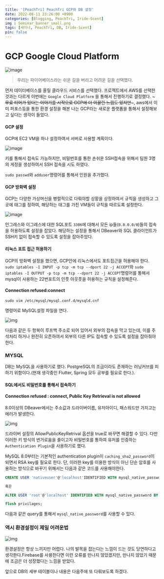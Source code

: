 ```yaml
---
title: '[PeachTri] PeachTri GCP와 DB 설정'
date: 2022-08-11 23:26:00 +0900
categories: [Blogging, PeachTri, Iride-Scent]
img : Seminar_banner_small.png
tags: [세미나, PeachTri, DB, Iride-Scent]
pin: false
---
```

# GCP Google Cloud Platform

![image](https://media.giphy.com/media/y47oj4ptjPm5W/giphy.gif)
> 우리는 파이어베이스라는 쉬운 길을 버리고 어려운 길을 선택했다.

먼저 데이터베이스를 올릴 클라우드 서비스를 선택했다. 프로젝트에서 AWS를 선택한 것과는 다르게 이번에는 `Google Cloud Platform` 을 통해서 진행하기로 결정했다. ~~~무료 티어가 있다는 이야기를 시작으로 GCP에 더 이끌린 느낌도 있지만~~~, aws에서 이미 퍼포스등을 통한 환경 설정을 해본 나는 GCP라는 새로운 플랫폼을 통해서 설정해보고 싶다는 생각이 들었다.

#### GCP 설정

GCP에 EC2 VM을 하나 설정하여서 서버로 사용할 계획이다.  

![image](https://user-images.githubusercontent.com/74250270/184180124-490dc56a-b649-415c-b410-38351ce78e37.png)

  

키를 통해서 접속도 가능하지만, 비밀번호를 통한 손쉬운 SSH접속을 위해서 팀원 3명의 게정을 생성하여서 SSH 접속을 시도 하였다.  

`sudo passwd`와 `adduser`명령어를 통해서 인원을 추가했다.  

#### GCP 방화벽 설정

GCP는 다양한 가상머신을 병렬적으로 다뤄야할 상황을 상정하여서 규칙을 생성하고 그곳에 태그를 정하여, 해당하는 태그를 가진 VM들이 규칙을 따르도록 설정한다.  

![image](https://user-images.githubusercontent.com/74250270/184181792-45c8f0db-d7cd-472b-baa7-f156bb2ed66a.png)

인그레스와 이그레스에 대한 SQL포트 `3306`에 대해서 모든 ip들(`0.0.0.0/0`)들의 접속을 허용하도록 설정을 잡았다. 해당하는 설정을 통해서 DBeaver와 SQL 클라이언트가 SSH키 없이 접속할 수 있도록 설정을 잡아주었다.
  
#### 리눅스 포트 접근 허용하기
GCP의 방화벽 설정을 했으면, GCP안에 리눅스에서도 포트접근을 허용해야 한다.
`sudo iptables -I INPUT -p tcp -m tcp --dport 22 -j ACCEPT`와 `sudo iptables -I OUTPUT -p tcp -m tcp --dport 22 -j ACCEPT`명령어를 통해서 mysql이 사용하는 22번포트의 인풋 아웃풋을 허용하는 규칙을 설정해준다.
  
#### Connection refused:connect

`sudo vim /etc/mysql/mysql.conf.d/mysqld.cnf`

명령어로 MySQL설정 파일을 연다.

![img](https://user-images.githubusercontent.com/74250270/184182774-f924f507-5f6b-4974-9d12-98c162b248d4.png)

다음과 같은 두 항복이 루프백 주소로 되어 있어서 외부의 접속을 막고 있는데, 이를 주석처리 하거나 완전히 오픈하여서 외부의 다른 IP도 접속할 수 있도록 설정을 잡아줘야한다.

### MYSQL

DB는 MySQL을 사용하기로 했다. PostgreSQL의 조금이라도 존재하는 러닝커브를 피하기 위함이다.(현재 생각중인 Flutter, Spring 모두 공부를 필요로 한다.). 

#### SQL에서도 비밀번호를 통해서 접속하기

#### Connection refused : connect, Public Key Retrieval is not allowed

8.0이상의 DBeaver에서는 주소값과 드라이버이름, 유저아이디, 패스워드만 가지고는 에러가 발생한다.  

![img](https://user-images.githubusercontent.com/74250270/184183509-842266aa-cd11-4c2f-a069-a000f8180f91.png)

드라이버 설정의 AllowPublicKeyRetrival 옵션을 true로 바꾸면 해결할 수 있다.
다만 이러한 키 방식의 번거로움을 줄이고자 비밀번호를 통하여 유저를 인증하는 `Authentication Plugin`을 사용하기로 했다.

MySQL 8.0부터는 기본적인 authentication plugin이 `caching_sha2_password`이 되면서 RSA key를 필요로 한다. 단, 이러한 key를 이용한 방식이 아닌 단순 암호를 사용하는 방식으로 바꾸기 위해서는 다음과 같은 코드를 사용해야한다.

```sql
CREATE USER 'nativeuser'@'localhost'IDENTIFIED WITH mysql_native_password BY 'password';

혹은

ALTER USER 'root'@'localhost' IDENTIFIED WITH mysql_native_password BY 'test'

flush privilages;
```

다음과 같은 query를 통해서 `mysql_native_password`를 사용할 수 있다.


### 역시 환경설정이 제일 어려운법

![img](https://media.giphy.com/media/NV4cSrRYXXwfUcYnua/giphy.gif)

  

환경설정은 항상 느끼지만 어렵다. 나의 발목을 잡는다는 느낌이 드는 것도 당연하다고 생각한다.Firebase를 사용한다면 이런 오류를 만나지 않았겠지만, 만나지 않았기 때문에 조금은 더 성장했다는 느낌을 받았다.  

앞으로 DB의 세부 테이블이나 내용은 다음주에 또 다뤄보도록 하겠다.
